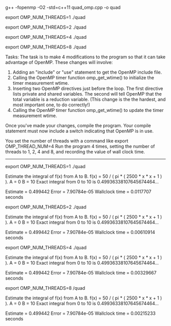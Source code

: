 g++ -fopenmp -O2 -std=c++11 quad_omp.cpp -o quad


export OMP_NUM_THREADS=1
./quad

export OMP_NUM_THREADS=2
./quad

export OMP_NUM_THREADS=4
./quad

export OMP_NUM_THREADS=8
./quad


Tasks:
The task is to make 4 modifications to the program so that it can take advantage of OpenMP. These changes will involve:
1. Adding an "include" or "use" statement to get the OpenMP include file.
2. Calling the OpenMP timer function omp_get_wtime() to initialize the timer measurement wtime.
3. Inserting two OpenMP directives just before the loop. The first directive lists private and shared
variables. The second will tell OpenMP that the total variable is a reduction variable. (This change
is the the hardest, and most important one, to do correctly!)
4. Calling the OpenMP timer function omp_get_wtime() to update the timer measurement wtime.

Once you've made your changes, compile the program. Your compile statement must now include a switch indicating that OpenMP is in use. 

You set the number of threads with a command like
export OMP_THREAD_NUM=4
Run the program 4 times, setting the number of threads to 1, 2, 4 and 8, and recording the value of wall clock time. 


************************************************************************

 export OMP_NUM_THREADS=1
./quad 

  Estimate the integral of f(x) from A to B.
  f(x) = 50 / ( pi * ( 2500 * x * x + 1 ) ).
  A = 0
  B = 10
  Exact integral from 0 to 10 is 0.49936338107645674464...

  Estimate = 0.499442
  Error    = 7.90784e-05
  Wallclock time = 0.0117707 seconds
  
  
export OMP_NUM_THREADS=2
./quad 

  Estimate the integral of f(x) from A to B.
  f(x) = 50 / ( pi * ( 2500 * x * x + 1 ) ).
  A = 0
  B = 10
  Exact integral from 0 to 10 is 0.49936338107645674464...

  Estimate = 0.499442
  Error    = 7.90784e-05
  Wallclock time = 0.00610914 seconds
  
export OMP_NUM_THREADS=4
./quad 

  Estimate the integral of f(x) from A to B.
  f(x) = 50 / ( pi * ( 2500 * x * x + 1 ) ).
  A = 0
  B = 10
  Exact integral from 0 to 10 is 0.49936338107645674464...

  Estimate = 0.499442
  Error    = 7.90784e-05
  Wallclock time = 0.00329667 seconds
  

export OMP_NUM_THREADS=8
/quad 


  Estimate the integral of f(x) from A to B.
  f(x) = 50 / ( pi * ( 2500 * x * x + 1 ) ).
  A = 0
  B = 10
  Exact integral from 0 to 10 is 0.49936338107645674464...

  Estimate = 0.499442
  Error    = 7.90784e-05
  Wallclock time = 0.00215233 seconds



